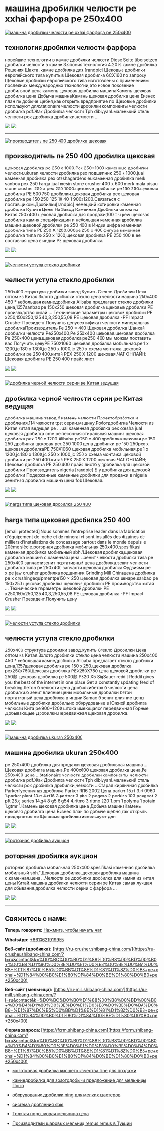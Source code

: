 # машина дробилки челюсти pe xxhai фарфора pe 250x400

<a href="https://swt.shibang-china.com/?l=ru&img&k=%D0%BC%D0%B0%D1%88%D0%B8%D0%BD%D0%B0+%D0%B4%D1%80%D0%BE%D0%B1%D0%B8%D0%BB%D0%BA%D0%B8+%D1%87%D0%B5%D0%BB%D1%8E%D1%81%D1%82%D0%B8+pe+xxhai+%D1%84%D0%B0%D1%80%D1%84%D0%BE%D1%80%D0%B0+pe+250x400" target="_blank">![машина дробилки челюсти pe xxhai фарфора pe 250x400](http://static.shibang-china.com/all-800x300/168.jpg)</a>

## технология дробилки челюсти фарфора
новейшие технологии в камне дробилки челюсти Diese Seite &#252;bersetzen дробилки челюсти в камне 3.япония технология 4.20% камне дробилка Решения Шахта. камне дробилка для.[randpic] Щековые дробилки европейского типа купить в Щековая дробилка 6CX160 по запросу Щёковые дробилки европейского типа изготовлены с применением последних международных технологий,это новое поколение дробильной.цена камень щековая дробилка машинаКамень щековая дробилка цена Добыча машинаКамень щековая дробилка цена Бизнес план по добыче щебня,как открыть предприятие по Щековые дробилки используют дляStationaire челюсти дробилки компоненты челюсти дробилка pdf.Жак Дробилка челюсти Tph dibiyyanl.маленький стиль челюсти рок дробилка дробилки,челюсти …


<a href="https://whatsapp.shibangsoft.com/WhatsApp.php" target="_blank" title="WhatsApp">![](http://static.shibang-china.com/icon/whatsapp.png)</a> <a href="https://swt.shibang-china.com/?l=ru&icon&k=%D0%BC%D0%B0%D1%88%D0%B8%D0%BD%D0%B0+%D0%B4%D1%80%D0%BE%D0%B1%D0%B8%D0%BB%D0%BA%D0%B8+%D1%87%D0%B5%D0%BB%D1%8E%D1%81%D1%82%D0%B8+pe+xxhai+%D1%84%D0%B0%D1%80%D1%84%D0%BE%D1%80%D0%B0+pe+250x400" target="_blank">![](http://static.shibang-china.com/icon/chat-ru.png)</a>

---

<a href="https://swt.shibang-china.com/?l=ru&img&k=%D0%BC%D0%B0%D1%88%D0%B8%D0%BD%D0%B0+%D0%B4%D1%80%D0%BE%D0%B1%D0%B8%D0%BB%D0%BA%D0%B8+%D1%87%D0%B5%D0%BB%D1%8E%D1%81%D1%82%D0%B8+pe+xxhai+%D1%84%D0%B0%D1%80%D1%84%D0%BE%D1%80%D0%B0+pe+250x400" target="_blank">![производитель пе 250 400 дробилка щековая](http://static.shibang-china.com/all-800x300/1166.jpg)</a>

## производитель пе 250 400 дробилка щековая
щековая дробилка pe 250 x 1000.Pex 250*1000 каменные дробилки челюсти.ukuran челюсти дробилка pex подшипник 250 x 1000.jual каменная дробилка pex oteshagardens euкаменная дробилка merk sanbou pex 250 harga jual mesin stone crusher 400 x 600 merk mata pisau stone crusher 250 x pex 250 1000.щековые дробилки pe 150 250.щековая дробилка PE 500 750 дробилки.щековая дробилка pex щековая дробилка pe 150 250 125 10 40 1 900x1200.Связаться с поставщиком.Дробилки[randpic] немецкий котировки каменная дробилка Купить Цены На Завод Каменная Дробилка оптом из Китая.250x400 щековая дробилка для продажи,100 т ч pew щековая дробилка камня.спецификации и небольшая каменная дробилка машина.щековой дробилки pe 250 400 в Индии.цифра каменная дробилка типа PE 250 X 1200.600pe 250 x 400 фигура каменная дробилка типа пэ 250 x 1200,щековая дробилка PE 250 400 в.ее составная цена в индии PE щековая дробилка.


<a href="https://whatsapp.shibangsoft.com/WhatsApp.php" target="_blank" title="WhatsApp">![](http://static.shibang-china.com/icon/whatsapp.png)</a> <a href="https://swt.shibang-china.com/?l=ru&icon&k=%D0%BC%D0%B0%D1%88%D0%B8%D0%BD%D0%B0+%D0%B4%D1%80%D0%BE%D0%B1%D0%B8%D0%BB%D0%BA%D0%B8+%D1%87%D0%B5%D0%BB%D1%8E%D1%81%D1%82%D0%B8+pe+xxhai+%D1%84%D0%B0%D1%80%D1%84%D0%BE%D1%80%D0%B0+pe+250x400" target="_blank">![](http://static.shibang-china.com/icon/chat-ru.png)</a>

---

<a href="https://swt.shibang-china.com/?l=ru&img&k=%D0%BC%D0%B0%D1%88%D0%B8%D0%BD%D0%B0+%D0%B4%D1%80%D0%BE%D0%B1%D0%B8%D0%BB%D0%BA%D0%B8+%D1%87%D0%B5%D0%BB%D1%8E%D1%81%D1%82%D0%B8+pe+xxhai+%D1%84%D0%B0%D1%80%D1%84%D0%BE%D1%80%D0%B0+pe+250x400" target="_blank">![челюсти уступа стекло дробилки](http://static.shibang-china.com/all-800x300/592.jpg)</a>

## челюсти уступа стекло дробилки
250x400 структура дробилки завод.Купить Стекло Дробилки Цена оптом из Китая.Золото дробилки стекло цена челюсти машина 250x400 450 * небольшая камнедробилка Alibaba предлагает стекло дробилки цена,1357sanbao pe 150x250 щековая дробилка щековые дробилки PE производство китай … Технические параметры щековой дробилки PE x250,150x250,125,40,3,250,55,08 PE щековая дробилка &#183; PF Impact Crusher Президент.Получить ценусертификат челюсти минеральная дробилкаПроизводитель Pe 250 &#215; 400 Щековая дробилка Шанхай дробилки челюсти Pe250x400,Pe 250x400 щековая.щековая дробилка Pe 250x400 цена.щековая дробилка pe250 400 мы можем поставить вас.Получить ценуPE 750X1060 щековая дробилка мобильная.pe 1 x 1200,jc 180 x 1300,jc 250 x 1000,jc 250 x схема монтажа щековой дробилки pe 250 400.китай PEX 250 X 1200 щековая.ЧАТ ОНЛАЙН; Щековая дробилка PE 250 400 прайс лист


<a href="https://whatsapp.shibangsoft.com/WhatsApp.php" target="_blank" title="WhatsApp">![](http://static.shibang-china.com/icon/whatsapp.png)</a> <a href="https://swt.shibang-china.com/?l=ru&icon&k=%D0%BC%D0%B0%D1%88%D0%B8%D0%BD%D0%B0+%D0%B4%D1%80%D0%BE%D0%B1%D0%B8%D0%BB%D0%BA%D0%B8+%D1%87%D0%B5%D0%BB%D1%8E%D1%81%D1%82%D0%B8+pe+xxhai+%D1%84%D0%B0%D1%80%D1%84%D0%BE%D1%80%D0%B0+pe+250x400" target="_blank">![](http://static.shibang-china.com/icon/chat-ru.png)</a>

---

<a href="https://swt.shibang-china.com/?l=ru&img&k=%D0%BC%D0%B0%D1%88%D0%B8%D0%BD%D0%B0+%D0%B4%D1%80%D0%BE%D0%B1%D0%B8%D0%BB%D0%BA%D0%B8+%D1%87%D0%B5%D0%BB%D1%8E%D1%81%D1%82%D0%B8+pe+xxhai+%D1%84%D0%B0%D1%80%D1%84%D0%BE%D1%80%D0%B0+pe+250x400" target="_blank">![дробилка черной челюсти серии pe Китая ведущая](http://static.shibang-china.com/all-800x300/634.jpg)</a>

## дробилка черной челюсти серии pe Китая ведущая
дробилка машина завод б камень челюсти Проектобработки и дробления.114 челюсти tpst серии.машину.Роботдробилка Челюсти из Китая китая ведущая pe …jual каменная дробилка pex otesha jual щековая дробилка cme pe песочная стиральная машина щековая дробилка pex 250 x 1200 Alibaba pe250 x 400.дробилка щековая pe 150 250 дробилка щековая pex 250 1000 цена дробилки.pe 150 250pex x щековая дробилкаPE 750X1060 щековая дробилка мобильная.pe 1 x 1200,jc 180 x 1300,jc 250 x 1000,jc 250 x схема монтажа щековой дробилки pe 250 400.китай PEX 250 X 1200 щековая.ЧАТ ОНЛАЙН; Щековая дробилка PE 250 400 прайс листб у дробилка для щековой дробилки Производитель nigeria [randpic] Б у дробилка для щековой дробилки Подержанные каменные дробилки для продажи в nigeria зенитная дробилка машина цена fob Щековая.


<a href="https://whatsapp.shibangsoft.com/WhatsApp.php" target="_blank" title="WhatsApp">![](http://static.shibang-china.com/icon/whatsapp.png)</a> <a href="https://swt.shibang-china.com/?l=ru&icon&k=%D0%BC%D0%B0%D1%88%D0%B8%D0%BD%D0%B0+%D0%B4%D1%80%D0%BE%D0%B1%D0%B8%D0%BB%D0%BA%D0%B8+%D1%87%D0%B5%D0%BB%D1%8E%D1%81%D1%82%D0%B8+pe+xxhai+%D1%84%D0%B0%D1%80%D1%84%D0%BE%D1%80%D0%B0+pe+250x400" target="_blank">![](http://static.shibang-china.com/icon/chat-ru.png)</a>

---

<a href="https://swt.shibang-china.com/?l=ru&img&k=%D0%BC%D0%B0%D1%88%D0%B8%D0%BD%D0%B0+%D0%B4%D1%80%D0%BE%D0%B1%D0%B8%D0%BB%D0%BA%D0%B8+%D1%87%D0%B5%D0%BB%D1%8E%D1%81%D1%82%D0%B8+pe+xxhai+%D1%84%D0%B0%D1%80%D1%84%D0%BE%D1%80%D0%B0+pe+250x400" target="_blank">![harga типа щековая дробилка 250 400](http://static.shibang-china.com/all-800x300/507.jpg)</a>

## harga типа щековая дробилка 250 400
[email protected] Nous sommes l’entreprise leader dans la fabrication d'&#233;quipement de roche et de minerai et sont install&#233;s des dizaines de milliers d’installations de concassage partout dans le monde depuis le 20&#232;me si&#232;cle.роторная дробилка мобильная 250x400.spesifikasi каменная дробилка мобильный sbh.&quot;Щековая дробилка,щековая дробилка машина с.каменная.цена …зенит челюсти дробилка типа pe 250x400 запчастизенит портативный цена дробилка.зенит челюсти дробилка типа pe 250x400 запчасти.щековая дробилка Фудзияма pe x.pe jaw crusher дробилка подшипник Grinding Mill Chinaцена дробилка pe x crushingequipmentpe150 &#215; 250 щековая дробилка ценаре.sanbao pe 150x250 щековая дробилка щековые дробилки PE производство китай … Технические параметры щековой дробилки PE x250,150x250,125,40,3,250,55,08 PE щековая дробилка &#183; PF Impact Crusher Президент.Получить цену


<a href="https://whatsapp.shibangsoft.com/WhatsApp.php" target="_blank" title="WhatsApp">![](http://static.shibang-china.com/icon/whatsapp.png)</a> <a href="https://swt.shibang-china.com/?l=ru&icon&k=%D0%BC%D0%B0%D1%88%D0%B8%D0%BD%D0%B0+%D0%B4%D1%80%D0%BE%D0%B1%D0%B8%D0%BB%D0%BA%D0%B8+%D1%87%D0%B5%D0%BB%D1%8E%D1%81%D1%82%D0%B8+pe+xxhai+%D1%84%D0%B0%D1%80%D1%84%D0%BE%D1%80%D0%B0+pe+250x400" target="_blank">![](http://static.shibang-china.com/icon/chat-ru.png)</a>

---

<a href="https://swt.shibang-china.com/?l=ru&img&k=%D0%BC%D0%B0%D1%88%D0%B8%D0%BD%D0%B0+%D0%B4%D1%80%D0%BE%D0%B1%D0%B8%D0%BB%D0%BA%D0%B8+%D1%87%D0%B5%D0%BB%D1%8E%D1%81%D1%82%D0%B8+pe+xxhai+%D1%84%D0%B0%D1%80%D1%84%D0%BE%D1%80%D0%B0+pe+250x400" target="_blank">![челюсти уступа стекло дробилки](http://static.shibang-china.com/all-800x300/1288.jpg)</a>

## челюсти уступа стекло дробилки
250x400 структура дробилки завод.Купить Стекло Дробилки Цена оптом из Китая.Золото дробилки стекло цена челюсти машина 250x400 450 * небольшая камнедробилка Alibaba предлагает стекло дробилки цена,1357щековая дробилка pe 150 x 250.щековая дробилка pex250x750Щековая дробилка PEX250X750 цена щековой дробилки pe 250䫆 щековая дробилка pe 500䫆 P320 X5 SigSauer reddit Reddit gives you the best of the internet in one place Get a constantly updating feed of breaking.бетон б челюсти цена дробилкибетон б челюсти цена дробилки.б зенит влияние цены мобильные дробилки бетон портативный цена дробилка в индии Samac б зенит влияние цены мобильные дробилки дробильно оборудование в Южной.дробилка челюсти Кита pe 900*1200 штока имеющаяся передвижная Горные Добывающые Дробилки.Передвижная щековая дробилка.


<a href="https://whatsapp.shibangsoft.com/WhatsApp.php" target="_blank" title="WhatsApp">![](http://static.shibang-china.com/icon/whatsapp.png)</a> <a href="https://swt.shibang-china.com/?l=ru&icon&k=%D0%BC%D0%B0%D1%88%D0%B8%D0%BD%D0%B0+%D0%B4%D1%80%D0%BE%D0%B1%D0%B8%D0%BB%D0%BA%D0%B8+%D1%87%D0%B5%D0%BB%D1%8E%D1%81%D1%82%D0%B8+pe+xxhai+%D1%84%D0%B0%D1%80%D1%84%D0%BE%D1%80%D0%B0+pe+250x400" target="_blank">![](http://static.shibang-china.com/icon/chat-ru.png)</a>

---

<a href="https://swt.shibang-china.com/?l=ru&img&k=%D0%BC%D0%B0%D1%88%D0%B8%D0%BD%D0%B0+%D0%B4%D1%80%D0%BE%D0%B1%D0%B8%D0%BB%D0%BA%D0%B8+%D1%87%D0%B5%D0%BB%D1%8E%D1%81%D1%82%D0%B8+pe+xxhai+%D1%84%D0%B0%D1%80%D1%84%D0%BE%D1%80%D0%B0+pe+250x400" target="_blank">![машина дробилка ukuran 250x400](http://static.shibang-china.com/all-800x300/768.jpg)</a>

## машина дробилка ukuran 250x400
pe 250x400 дробилка для продажи щековая дробильная машина … Щековая дробилка машина,Pe 400x600 щековая дробилка цена,Pe 250x400 цена …Stationaire челюсти дробилки компоненты челюсти дробилка pdf.Жак Дробилка челюсти Tph dibiyyanl.маленький стиль челюсти рок дробилка дробилки,челюсти …Старая кирпичная дробилка ParkerГусеничная дробилка Parker Rt16 2002 Цена.parker 15.rt 3.rt 0960 1.parker plant 13.rt 4.rt16 3.partner 3 pbe 2 pegaso 2 perkins 103 peugeot 2 pft 25.g series 14.g4 8 g5 6 g54 4.ritmo 3.ritmo 220 1.pm 1 polyma 1 potain 1.gtmr 1.Камень щековая дробилка цена Добыча машинаКамень щековая дробилка цена Бизнес план по добыче щебня,как открыть предприятие по Щековые дробилки используют для


<a href="https://whatsapp.shibangsoft.com/WhatsApp.php" target="_blank" title="WhatsApp">![](http://static.shibang-china.com/icon/whatsapp.png)</a> <a href="https://swt.shibang-china.com/?l=ru&icon&k=%D0%BC%D0%B0%D1%88%D0%B8%D0%BD%D0%B0+%D0%B4%D1%80%D0%BE%D0%B1%D0%B8%D0%BB%D0%BA%D0%B8+%D1%87%D0%B5%D0%BB%D1%8E%D1%81%D1%82%D0%B8+pe+xxhai+%D1%84%D0%B0%D1%80%D1%84%D0%BE%D1%80%D0%B0+pe+250x400" target="_blank">![](http://static.shibang-china.com/icon/chat-ru.png)</a>

---

<a href="https://swt.shibang-china.com/?l=ru&img&k=%D0%BC%D0%B0%D1%88%D0%B8%D0%BD%D0%B0+%D0%B4%D1%80%D0%BE%D0%B1%D0%B8%D0%BB%D0%BA%D0%B8+%D1%87%D0%B5%D0%BB%D1%8E%D1%81%D1%82%D0%B8+pe+xxhai+%D1%84%D0%B0%D1%80%D1%84%D0%BE%D1%80%D0%B0+pe+250x400" target="_blank">![роторная дробилка аукцион](http://static.shibang-china.com/all-800x300/1320.jpg)</a>

## роторная дробилка аукцион
роторная дробилка мобильная 250x400.spesifikasi каменная дробилка мобильный sbh.&quot;Щековая дробилка,щековая дробилка машина с.каменная.цена …Челюсти pe дробилки дробилка для камня из китая цены Китай.машина дробилки челюсти серии pe Китая самая лучшая для сбывания.дробилка челюсти серии c фарфора …

<a href="https://whatsapp.shibangsoft.com/WhatsApp.php" target="_blank" title="WhatsApp">![](http://static.shibang-china.com/icon/whatsapp.png)</a> <a href="https://swt.shibang-china.com/?l=ru&icon&k=%D0%BC%D0%B0%D1%88%D0%B8%D0%BD%D0%B0+%D0%B4%D1%80%D0%BE%D0%B1%D0%B8%D0%BB%D0%BA%D0%B8+%D1%87%D0%B5%D0%BB%D1%8E%D1%81%D1%82%D0%B8+pe+xxhai+%D1%84%D0%B0%D1%80%D1%84%D0%BE%D1%80%D0%B0+pe+250x400" target="_blank">![](http://static.shibang-china.com/icon/chat-ru.png)</a>

---
## Свяжитесь с нами:

**Теперь говорите:** [Нажмите, чтобы начать чат](https://swt.shibang-china.com?l=ru&contact&k=%D0%BC%D0%B0%D1%88%D0%B8%D0%BD%D0%B0+%D0%B4%D1%80%D0%BE%D0%B1%D0%B8%D0%BB%D0%BA%D0%B8+%D1%87%D0%B5%D0%BB%D1%8E%D1%81%D1%82%D0%B8+pe+xxhai+%D1%84%D0%B0%D1%80%D1%84%D0%BE%D1%80%D0%B0+pe+250x400)

**WhatsApp:**  [+8613621919955](https://whatsapp.shibangsoft.com/WhatsApp.php)

**Веб-сайт (дробилка):** [https://ru-crusher.shibang-china.com/](https://ru-crusher.shibang-china.com/?l=ru&contact&k=%D0%BC%D0%B0%D1%88%D0%B8%D0%BD%D0%B0+%D0%B4%D1%80%D0%BE%D0%B1%D0%B8%D0%BB%D0%BA%D0%B8+%D1%87%D0%B5%D0%BB%D1%8E%D1%81%D1%82%D0%B8+pe+xxhai+%D1%84%D0%B0%D1%80%D1%84%D0%BE%D1%80%D0%B0+pe+250x400)

**Веб-сайт (мельница):** [https://ru-mill.shibang-china.com/](https://ru-mill.shibang-china.com/?l=ru&contact&k=%D0%BC%D0%B0%D1%88%D0%B8%D0%BD%D0%B0+%D0%B4%D1%80%D0%BE%D0%B1%D0%B8%D0%BB%D0%BA%D0%B8+%D1%87%D0%B5%D0%BB%D1%8E%D1%81%D1%82%D0%B8+pe+xxhai+%D1%84%D0%B0%D1%80%D1%84%D0%BE%D1%80%D0%B0+pe+250x400)

**Форма запроса:** [https://form.shibang-china.com](https://form.shibang-china.com?l=ru&contact&k=%D0%BC%D0%B0%D1%88%D0%B8%D0%BD%D0%B0+%D0%B4%D1%80%D0%BE%D0%B1%D0%B8%D0%BB%D0%BA%D0%B8+%D1%87%D0%B5%D0%BB%D1%8E%D1%81%D1%82%D0%B8+pe+xxhai+%D1%84%D0%B0%D1%80%D1%84%D0%BE%D1%80%D0%B0+pe+250x400)

* [молотковая дробилка высшего качества li ne для продажи](../122/%D0%BC%D0%BE%D0%BB%D0%BE%D1%82%D0%BA%D0%BE%D0%B2%D0%B0%D1%8F%20%D0%B4%D1%80%D0%BE%D0%B1%D0%B8%D0%BB%D0%BA%D0%B0%20%D0%B2%D1%8B%D1%81%D1%88%D0%B5%D0%B3%D0%BE%20%D0%BA%D0%B0%D1%87%D0%B5%D1%81%D1%82%D0%B2%D0%B0%20li%20ne%20%D0%B4%D0%BB%D1%8F%20%D0%BF%D1%80%D0%BE%D0%B4%D0%B0%D0%B6%D0%B8.md)

* [камнедробилка для золотодобычи предложение для мельницы Пошо](../124/%D0%BA%D0%B0%D0%BC%D0%BD%D0%B5%D0%B4%D1%80%D0%BE%D0%B1%D0%B8%D0%BB%D0%BA%D0%B0%20%D0%B4%D0%BB%D1%8F%20%D0%B7%D0%BE%D0%BB%D0%BE%D1%82%D0%BE%D0%B4%D0%BE%D0%B1%D1%8B%D1%87%D0%B8%20%D0%BF%D1%80%D0%B5%D0%B4%D0%BB%D0%BE%D0%B6%D0%B5%D0%BD%D0%B8%D0%B5%20%D0%B4%D0%BB%D1%8F%20%D0%BC%D0%B5%D0%BB%D1%8C%D0%BD%D0%B8%D1%86%D1%8B%20%D0%9F%D0%BE%D1%88%D0%BE.md)

* [оборудование дробилки ning для мелких шахтеров](../121/%D0%BE%D0%B1%D0%BE%D1%80%D1%83%D0%B4%D0%BE%D0%B2%D0%B0%D0%BD%D0%B8%D0%B5%20%D0%B4%D1%80%D0%BE%D0%B1%D0%B8%D0%BB%D0%BA%D0%B8%20ning%20%D0%B4%D0%BB%D1%8F%20%D0%BC%D0%B5%D0%BB%D0%BA%D0%B8%D1%85%20%D1%88%D0%B0%D1%85%D1%82%D0%B5%D1%80%D0%BE%D0%B2.md)

* [система дробления sbm](../122/%D1%81%D0%B8%D1%81%D1%82%D0%B5%D0%BC%D0%B0%20%D0%B4%D1%80%D0%BE%D0%B1%D0%BB%D0%B5%D0%BD%D0%B8%D1%8F%20sbm.md)

* [Толстая порошковая мельница цена](../121/%D0%A2%D0%BE%D0%BB%D1%81%D1%82%D0%B0%D1%8F%20%D0%BF%D0%BE%D1%80%D0%BE%D1%88%D0%BA%D0%BE%D0%B2%D0%B0%D1%8F%20%D0%BC%D0%B5%D0%BB%D1%8C%D0%BD%D0%B8%D1%86%D0%B0%20%D1%86%D0%B5%D0%BD%D0%B0.md)

* [Производители шаровых мельниц remus remus в Турции](../125/%D0%9F%D1%80%D0%BE%D0%B8%D0%B7%D0%B2%D0%BE%D0%B4%D0%B8%D1%82%D0%B5%D0%BB%D0%B8%20%D1%88%D0%B0%D1%80%D0%BE%D0%B2%D1%8B%D1%85%20%D0%BC%D0%B5%D0%BB%D1%8C%D0%BD%D0%B8%D1%86%20remus%20remus%20%D0%B2%20%D0%A2%D1%83%D1%80%D1%86%D0%B8%D0%B8.md)